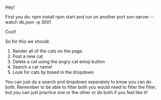 Hey!

First you do:
npm install
npm start
and run on another port son-server --watch db.json -p 3001

Cool!

So for this we should:

1. Render all of the cats on the page
2. Post a new cat
3. Delete a cat using the angry cat emoji button
4. Search a cat name!
5. Look for cats by breed in the dropdown

You can just do a search and dropdown seperately to know you can do both. Remember to be able to filter both you would need to filter the filter, but you can just practice one or the other or do both if you feel like it!
